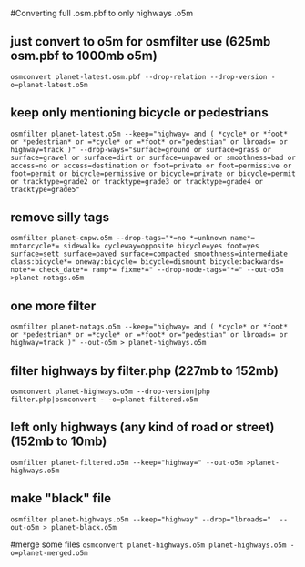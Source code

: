 #Converting full .osm.pbf to only highways .o5m

## just convert to o5m for osmfilter use (625mb osm.pbf to 1000mb o5m)
```osmconvert planet-latest.osm.pbf --drop-relation --drop-version -o=planet-latest.o5m```

## keep only mentioning bicycle or pedestrians
```osmfilter planet-latest.o5m --keep="highway= and ( *cycle* or *foot* or *pedestrian* or =*cycle* or =*foot* or="pedestian" or lbroads= or highway=track )" --drop-ways="surface=ground or surface=grass or surface=gravel or surface=dirt or surface=unpaved or smoothness=bad or access=no or access=destination or foot=private or foot=permissive or foot=permit or bicycle=permissive or bicycle=private or bicycle=permit or tracktype=grade2 or tracktype=grade3 or tracktype=grade4 or tracktype=grade5"```

## remove silly tags

```osmfilter planet-cnpw.o5m --drop-tags="*=no *=unknown name*= motorcycle*= sidewalk= cycleway=opposite bicycle=yes foot=yes surface=sett surface=paved surface=compacted smoothness=intermediate class:bicycle*= oneway:bicycle= bicycle=dismount bicycle:backwards= note*= check_date*= ramp*= fixme*=" --drop-node-tags="*=" --out-o5m >planet-notags.o5m```

## one more filter

```osmfilter planet-notags.o5m --keep="highway= and ( *cycle* or *foot* or *pedestrian* or =*cycle* or =*foot* or="pedestian" or lbroads= or highway=track )" --out-o5m > planet-highways.o5m```


## filter highways by filter.php (227mb to 152mb)
```osmconvert planet-highways.o5m --drop-version|php filter.php|osmconvert - -o=planet-filtered.o5m```
## left only highways (any kind of road or street)(152mb to 10mb)
```osmfilter planet-filtered.o5m --keep="highway=" --out-o5m >planet-highways.o5m```

## make "black" file
```osmfilter planet-highways.o5m --keep="highway" --drop="lbroads="  --out-o5m > planet-black.o5m```

#merge some files
```osmconvert planet-highways.o5m planet-highways.o5m -o=planet-merged.o5m```

